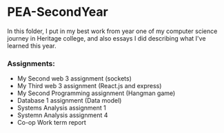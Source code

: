 # PEA-SecondYear
In this folder, I put in my best work from year one of my computer science journey in Heritage college, and also essays I did describing what I've learned this year.

<h3>Assignments:</h3> 

- My Second web 3 assignment (sockets)<br/>
- My Third web 3 assignment (React.js and express)<br/>
- My Second Programming assignment (Hangman game)<br/>
- Database 1 assignment (Data model)<br/>
- Systems Analysis assignment 1<br/>
- Systemn Analysis assignment 4<br/>
- Co-op Work term report<br/>


